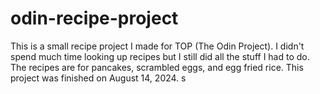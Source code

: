 # odin-recipe-project

This is a small recipe project I made for TOP (The Odin Project). I didn't spend much time looking up recipes but I still did all the stuff I had to do. The recipes are for pancakes, scrambled eggs, and egg fried rice. This project was finished on August 14, 2024. s